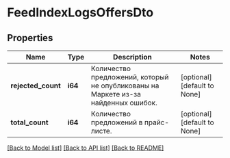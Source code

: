 # FeedIndexLogsOffersDto

## Properties
Name | Type | Description | Notes
------------ | ------------- | ------------- | -------------
**rejected_count** | **i64** | Количество предложений, который не опубликованы на Маркете из-за найденных ошибок. | [optional] [default to None]
**total_count** | **i64** | Количество предложений в прайс-листе. | [optional] [default to None]

[[Back to Model list]](../README.md#documentation-for-models) [[Back to API list]](../README.md#documentation-for-api-endpoints) [[Back to README]](../README.md)


